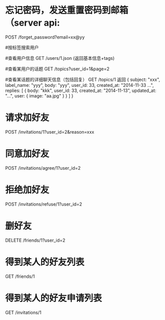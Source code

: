 # 忘记密码，发送重置密码到邮箱（server api:
POST /forget_password?email=xx@yy

#按标签搜索用户





#查看用户信息
GET /users/1.json
(返回基本信息+tags)

#查看某用户的话题
GET /topics?user_id=1&page=2

#查看某话题的详细聊天信息（包括回复）
GET /topics/1
返回
{
  subject: "xxx",
  label_name: "yyy",
  body: "yyy",
  user_id: 33,
  created_at: "2014-11-33 ...",
  replies: [
    {
        body: "kkk",
        user_id: 33,
        created_at: "2014-11-13",
        updated_at: "...",
        user: {
          image: "aa.jpg"
        }
    }
  ]
}

# 请求加好友
POST /invitations/1?user_id=2&reason=xxx

# 同意加好友
POST /invitations/agree/1?user_id=2

# 拒绝加好友
POST /invitations/refuse/1?user_id=2

# 删好友
DELETE /friends/1?user_id=2

# 得到某人的好友列表
GET /friends/1

# 得到某人的好友申请列表
GET /invitations/1

